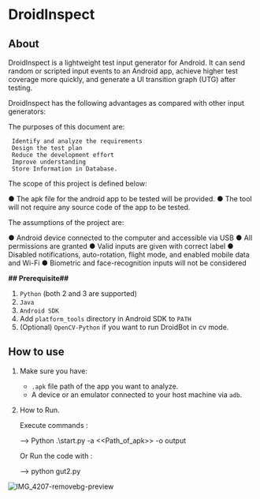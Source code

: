 # DroidInspect

## About
DroidInspect is a lightweight test input generator for Android.
It can send random or scripted input events to an Android app, achieve higher test coverage more quickly, and generate a UI transition graph (UTG) after testing.


DroidInspect has the following advantages as compared with other input generators:

 The purposes of this document are: 

     Identify and analyze the requirements
     Design the test plan 
     Reduce the development effort 
     Improve understanding
     Store Information in Database.

The scope of this project is defined below: 

  ● The apk file for the android app to be tested will be provided.
  ● The tool will not require any source code of the app to be tested. 

The assumptions of the project are: 

● Android device connected to the computer and accessible via USB 
● All permissions are granted 
● Valid inputs are given with correct label 
● Disabled notifications, auto-rotation, flight mode, and enabled mobile data and           Wi-Fi 
● Biometric and face-recognition inputs will not be considered



**## Prerequisite##**

1. `Python` (both 2 and 3 are supported)
2. `Java`
3. `Android SDK`
4. Add `platform_tools` directory in Android SDK to `PATH`
5. (Optional) `OpenCV-Python` if you want to run DroidBot in cv mode.


## How to use

1. Make sure you have:

    + `.apk` file path of the app you want to analyze.
    + A device or an emulator connected to your host machine via `adb`.


2. How to Run.

   
   Execute commands :
   
      --> Python .\start.py -a <<Path_of_apk>> -o output

   Or
      Run the code with :
   
      --> python gut2.py
       

![IMG_4207-removebg-preview](https://github.com/Nasir-1310/DroidInspect/assets/113335416/9db75517-b06e-44ae-8c81-9a60b8da5340)

